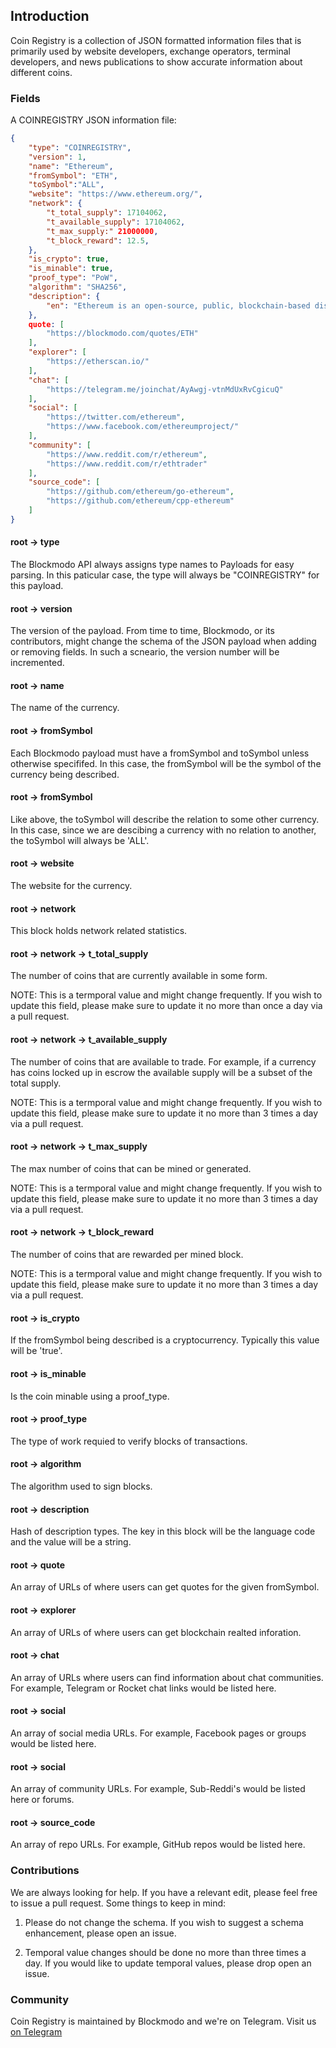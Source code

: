 ## Introduction

Coin Registry is a collection of JSON formatted information files that is primarily used by website developers, exchange operators, terminal developers, and news publications to show accurate information about different coins. 

### Fields

A COINREGISTRY JSON information file: 

```json
{
	"type": "COINREGISTRY",
	"version": 1,
	"name": "Ethereum",
	"fromSymbol": "ETH",
	"toSymbol":"ALL",
	"website": "https://www.ethereum.org/",
	"network": {
		"t_total_supply": 17104062,
		"t_available_supply": 17104062,
		"t_max_supply:" 21000000,
		"t_block_reward": 12.5,
	},
	"is_crypto": true,
	"is_minable": true,
	"proof_type": "PoW",
	"algorithm": "SHA256",
	"description": {
		"en": "Ethereum is an open-source, public, blockchain-based distributed computing platform and operating system featuring smart contract functionality. It supports a modified version of Nakamoto consensus via transaction-based state transitions."
	},
	quote: [
		"https://blockmodo.com/quotes/ETH"
	],
	"explorer": [
		"https://etherscan.io/"
	],
	"chat": [
		"https://telegram.me/joinchat/AyAwgj-vtnMdUxRvCgicuQ"
	],
	"social": [
		"https://twitter.com/ethereum",
		"https://www.facebook.com/ethereumproject/"
	],
	"community": [
		"https://www.reddit.com/r/ethereum",
		"https://www.reddit.com/r/ethtrader"
	],
	"source_code": [
		"https://github.com/ethereum/go-ethereum",
		"https://github.com/ethereum/cpp-ethereum"
	]
}
```

#### root → type

The Blockmodo API always assigns type names to Payloads for easy parsing. In this paticular case, the type will always be "COINREGISTRY" for this payload.

#### root → version

The version of the payload. From time to time, Blockmodo, or its contributors, might change the schema of the JSON payload when adding or removing fields. In such a scneario, the version number will be incremented.

#### root → name

The name of the currency.

#### root → fromSymbol

Each Blockmodo payload must have a fromSymbol and toSymbol unless otherwise specififed. In this case, the fromSymbol will be the symbol of the currency being described. 

#### root → fromSymbol

Like above, the toSymbol will describe the relation to some other currency. In this case, since we are descibing a currency with no relation to another, the toSymbol will always be 'ALL'.

#### root → website

The website for the currency.

#### root → network

This block holds network related statistics. 

#### root → network → t_total_supply

The number of coins that are currently available in some form.

NOTE: This is a termporal value and might change frequently. If you wish to update this field, please make sure to update it no more than once a day via a pull request. 

#### root → network → t_available_supply

The number of coins that are available to trade. For example, if a currency has coins locked up in escrow the available supply will be a subset of the total supply. 

NOTE: This is a termporal value and might change frequently. If you wish to update this field, please make sure to update it no more than 3 times a day via a pull request. 


#### root → network → t_max_supply

The max number of coins that can be mined or generated.

NOTE: This is a termporal value and might change frequently. If you wish to update this field, please make sure to update it no more than 3 times a day via a pull request. 

#### root → network → t_block_reward

The number of coins that are rewarded per mined block.

NOTE: This is a termporal value and might change frequently. If you wish to update this field, please make sure to update it no more than 3 times a day via a pull request. 

#### root → is_crypto

If the fromSymbol being described is a cryptocurrency. Typically this value will be 'true'.

#### root → is_minable

Is the coin minable using a proof_type.

#### root → proof_type

The type of work requied to verify blocks of transactions. 

#### root → algorithm

The algorithm used to sign blocks.

#### root → description

Hash of description types. The key in this block will be the language code and the value will be a string. 

#### root → quote

An array of URLs of where users can get quotes for the given fromSymbol.

#### root → explorer

An array of URLs of where users can get blockchain realted inforation.

#### root → chat

An array of URLs where users can find information about chat communities. For example, Telegram or Rocket chat links would be listed here.

#### root → social

An array of social media URLs. For example, Facebook pages or groups would be listed here. 

#### root → social

An array of community URLs. For example, Sub-Reddi's would be listed here or forums.

#### root → source_code

An array of repo URLs. For example, GitHub repos would be listed here.

### Contributions

We are always looking for help. If you have a relevant edit, please feel free to issue a pull request. Some things to keep in mind:

1. Please do not change the schema. If you wish to suggest a schema enhancement, please open an issue.

2. Temporal value changes should be done no more than three times a day. If you would like to update temporal values, please drop open an issue.

### Community

Coin Registry is maintained by Blockmodo and we're on Telegram. Visit us [on Telegram](https://t.me/blockmodo_developers)
